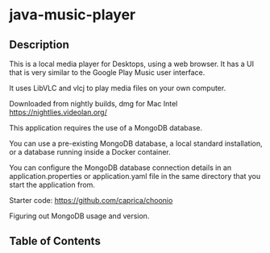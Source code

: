 # java-music-player

## Description

This is a local media player for Desktops, using a web browser. It has a UI that is very similar to the Google
Play Music user interface.

It uses LibVLC and vlcj to play media files on your own computer.

Downloaded from nightly builds, dmg for Mac Intel
https://nightlies.videolan.org/

This application requires the use of a MongoDB database.

You can use a pre-existing MongoDB database, a local standard installation, or a database running inside a Docker
container.

You can configure the MongoDB database connection details in an application.properties or application.yaml file in
the same directory that you start the application from.

Starter code:
https://github.com/caprica/choonio

Figuring out MongoDB usage and version.

## Table of Contents